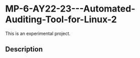# MP-6-AY22-23---Automated-Auditing-Tool-for-Linux-2
This is an experimental project. 

## Description 

